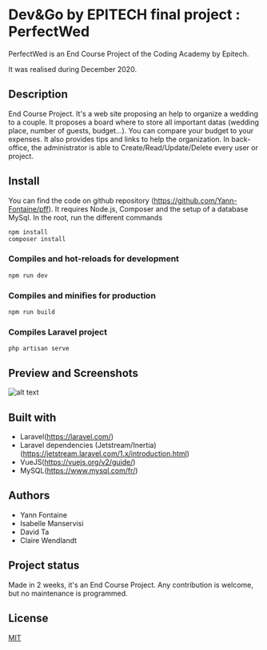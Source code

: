# Dev&Go by EPITECH final project : PerfectWed

PerfectWed is an End Course Project of the Coding Academy by Epitech.

It was realised during December 2020.

## Description
End Course Project.
It's a web site proposing an help to organize a wedding to a couple.
It proposes a board where to store all important datas (wedding place, number of guests, budget...). You can compare your budget to your expenses.
It also provides tips and links to help the organization.
In back-office, the administrator is able to Create/Read/Update/Delete every user or project.

## Install
You can find the code on github repository (https://github.com/Yann-Fontaine/pff). 
It requires Node.js, Composer and the setup of a database MySql.
In the root, run the different commands
```
npm install
composer install
```

### Compiles and hot-reloads for development
```
npm run dev
```

### Compiles and minifies for production
```
npm run build
```

### Compiles Laravel project
```
php artisan serve
```

## Preview and Screenshots
![alt text](https://i.ibb.co/zXYFCQx/output-M0-FBBB.gif)


## Built with
- Laravel(https://laravel.com/)
- Laravel dependencies (Jetstream/Inertia)(https://jetstream.laravel.com/1.x/introduction.html)
- VueJS(https://vuejs.org/v2/guide/)
- MySQL(https://www.mysql.com/fr/)

## Authors
- Yann Fontaine
- Isabelle Manservisi  
- David Ta  
- Claire Wendlandt

## Project status
Made in 2 weeks, it's an End Course Project. 
Any contribution is welcome, but no maintenance is programmed.

## License
[MIT](https://choosealicense.com/licenses/mit/)
